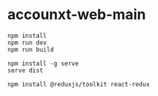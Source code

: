 # accounxt-web-main


```
npm install
npm run dev
npm run build
```

```
npm install -g serve
serve dist
```

```
npm install @reduxjs/toolkit react-redux

```
